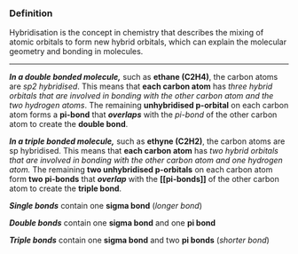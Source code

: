 ### Definition
Hybridisation is the concept in chemistry that describes the mixing of atomic orbitals to form new hybrid orbitals, which can explain the molecular geometry and bonding in molecules.

---

***In a double bonded molecule,*** such as **ethane (C2H4)**, the carbon atoms are *sp2 hybridised*. This means that **each carbon atom** has *three hybrid orbitals that are involved in bonding with the other carbon atom and the two hydrogen atoms*. The remaining **unhybridised p-orbital** on each carbon atom forms a **pi-bond** that ***overlaps*** with the *pi-bond* of the other carbon atom to create the **double bond**.

***In a triple bonded molecule,*** such as **ethyne (C2H2)**, the carbon atoms are sp hybridised. This means that **each carbon atom** has *two hybrid orbitals that are involved in bonding with the other carbon atom and one hydrogen atom.* The remaining **two unhybridised p-orbitals** on each carbon atom form **two pi-bonds** that ***overlap*** with the **[[pi-bonds]]** of the other carbon atom to create the **triple bond**.

***Single bonds*** contain one **sigma bond** (*longer bond*)

***Double bonds*** contain one **sigma bond** and one **pi bond**

***Triple bonds*** contain one **sigma bond** and two **pi bonds** (*shorter bond*)




